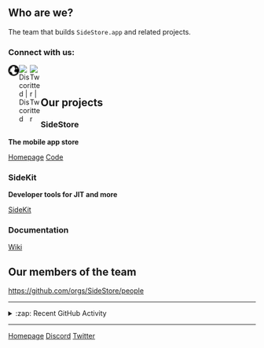 <!-- 
Docs: How to use GitHub README and actions to auto-generate embedded content.
https://github.com/anuraghazra/github-readme-stats
https://www.youtube.com/watch?v=n6d4KHSKqGk
https://github.com/rahuldkjain/github-profile-readme-generator
 -->

## Who are we?

The team that builds `SideStore.app` and related projects.

### Connect with us:

<!--
[![Website](https://img.shields.io/website?label=sidestore.io&style=for-the-badge&url=https://sidestore.io)](https://sidestore.io)
[![Twitter Follow](https://img.shields.io/twitter/follow/sidestore_io?color=1DA1F2&logo=twitter&style=for-the-badge)](https://twitter.com/intent/follow?original_referer=https%3A%2F%2Fgithub.com%2Fsidestore&screen_name=sidestore)
[![GitHub Followers](https://img.shields.io/github/followers/sidestore?style=for-the-badge)]()
[![GitHub Sponsors](https://img.shields.io/github/sponsors/sidestore?style=for-the-badge
)]() 
-->

[<img align="left" alt="sidestore.io" width="22px" src="https://raw.githubusercontent.com/iconic/open-iconic/master/svg/globe.svg" />][website]
[<img align="left" alt="Discord | Discord" width="22px" src="https://cdn.jsdelivr.net/npm/simple-icons@v3/icons/discord.svg" />][discord]
[<img align="left" alt="Twitter | Twitter" width="22px" src="https://cdn.jsdelivr.net/npm/simple-icons@v3/icons/twitter.svg" />][twitter]

<br />
<br />

## Our projects

### SideStore

__The mobile app store__

[Homepage][website]
[Code][git.sidestore]

### SideKit

__Developer tools for JIT and more__

[SideKit][git.sidekit]

### Documentation

[Wiki][wiki]

## Our members of the team

https://github.com/orgs/SideStore/people

---

<details>
  <summary>:zap: Recent GitHub Activity</summary>

<!--START_SECTION:activity-->
1. 🗣 Commented on [#825](https://github.com/SideStore/SideStore/issues/825) in [SideStore/SideStore](https://github.com/SideStore/SideStore)
2. ❗️ Opened issue [#825](https://github.com/SideStore/SideStore/issues/825) in [SideStore/SideStore](https://github.com/SideStore/SideStore)
3. 🎉 Merged PR [#59](https://github.com/SideStore/SideStore-Docs/pull/59) in [SideStore/SideStore-Docs](https://github.com/SideStore/SideStore-Docs)
4. 🗣 Commented on [#822](https://github.com/SideStore/SideStore/issues/822) in [SideStore/SideStore](https://github.com/SideStore/SideStore)
5. 🗣 Commented on [#822](https://github.com/SideStore/SideStore/issues/822) in [SideStore/SideStore](https://github.com/SideStore/SideStore)
6. 🗣 Commented on [#824](https://github.com/SideStore/SideStore/issues/824) in [SideStore/SideStore](https://github.com/SideStore/SideStore)
7. 💪 Opened PR [#59](https://github.com/SideStore/SideStore-Docs/pull/59) in [SideStore/SideStore-Docs](https://github.com/SideStore/SideStore-Docs)
8. ❗️ Opened issue [#824](https://github.com/SideStore/SideStore/issues/824) in [SideStore/SideStore](https://github.com/SideStore/SideStore)
9. 🗣 Commented on [#822](https://github.com/SideStore/SideStore/issues/822) in [SideStore/SideStore](https://github.com/SideStore/SideStore)
10. 🗣 Commented on [#778](https://github.com/SideStore/SideStore/issues/778) in [SideStore/SideStore](https://github.com/SideStore/SideStore)
11. ❗️ Opened issue [#823](https://github.com/SideStore/SideStore/issues/823) in [SideStore/SideStore](https://github.com/SideStore/SideStore)
12. 🗣 Commented on [#706](https://github.com/SideStore/SideStore/issues/706) in [SideStore/SideStore](https://github.com/SideStore/SideStore)
13. 🗣 Commented on [#713](https://github.com/SideStore/SideStore/issues/713) in [SideStore/SideStore](https://github.com/SideStore/SideStore)
14. 🗣 Commented on [#706](https://github.com/SideStore/SideStore/issues/706) in [SideStore/SideStore](https://github.com/SideStore/SideStore)
15. 🗣 Commented on [#778](https://github.com/SideStore/SideStore/issues/778) in [SideStore/SideStore](https://github.com/SideStore/SideStore)
16. ❗️ Opened issue [#822](https://github.com/SideStore/SideStore/issues/822) in [SideStore/SideStore](https://github.com/SideStore/SideStore)
17. 🗣 Commented on [#813](https://github.com/SideStore/SideStore/issues/813) in [SideStore/SideStore](https://github.com/SideStore/SideStore)
18. 🎉 Merged PR [#58](https://github.com/SideStore/SideStore-Docs/pull/58) in [SideStore/SideStore-Docs](https://github.com/SideStore/SideStore-Docs)
19. 🎉 Merged PR [#57](https://github.com/SideStore/SideStore-Docs/pull/57) in [SideStore/SideStore-Docs](https://github.com/SideStore/SideStore-Docs)
20. 🎉 Merged PR [#54](https://github.com/SideStore/SideStore-Docs/pull/54) in [SideStore/SideStore-Docs](https://github.com/SideStore/SideStore-Docs)
<!--END_SECTION:activity-->

</details>

---

[Homepage][patreon] [Discord][discord] [Twitter][twitter]

<!--
- [Patreon][patreon]
- [OpenCollective][opencollective]
- [YouTube][youtube]
-->

[website]: https://sidestore.io
[wiki]: https://wiki.sidestore.io
[twitter]: https://twitter.com/sidestore_io
[discord]: https://discord.gg/sidestore-949183273383395328
[youtube]: https://youtube.com/TODO
[patreon]: https://www.patreon.com/SideStore
[opencollective]: https://opencollective.com/TODO
[git.sidestore]: https://github.com/SideStore/SideStore/
[git.sidekit]: https://github.com/SideStore/SideKit

